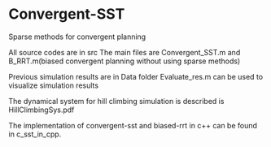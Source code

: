 # Convergent-SST

Sparse methods for convergent planning

All source codes are in src
The main files are Convergent_SST.m and B_RRT.m(biased convergent planning without using sparse methods)

Previous simulation results are in Data folder
Evaluate_res.m can be used to visualize simulation results

The dynamical system for hill climbing simulation is described is HillClimbingSys.pdf

The implementation of convergent-sst and biased-rrt in c++ can be found in c_sst_in_cpp.
